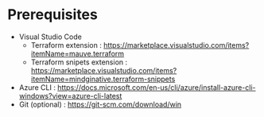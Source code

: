 # Prerequisites

* Visual Studio Code
  * Terraform extension : https://marketplace.visualstudio.com/items?itemName=mauve.terraform
  * Terraform snipets extension : https://marketplace.visualstudio.com/items?itemName=mindginative.terraform-snippets
* Azure CLI : https://docs.microsoft.com/en-us/cli/azure/install-azure-cli-windows?view=azure-cli-latest
* Git (optional) : https://git-scm.com/download/win
